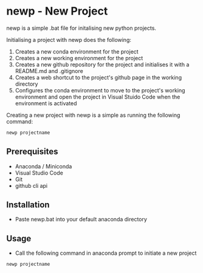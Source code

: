 # newp - New Project
newp is a simple .bat file for initalising new python projects.

Initialising a project with newp does the following:
1. Creates a new conda environment for the project
2. Creates a new working environment for the project
3. Creates a new github repository for the project and initialises it with a README.md and .gitignore
4. Creates a web shortcut to the project's github page in the working directory
5. Configures the conda environment to move to the project's working environment and open the project in Visual Stuido Code when the environment is activated

Creating a new project with newp is a simple as running the following command:

```bash
newp projectname
```

## Prerequisites
- Anaconda / Miniconda
- Visual Studio Code
- Git
- github cli api

## Installation
- Paste newp.bat into your default anaconda directory

## Usage
- Call the following command in anaconda prompt to initiate a new project

```bash
newp projectname
```